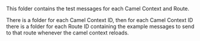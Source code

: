 This folder contains the test messages for each Camel Context and Route.

There is a folder for each Camel Context ID, then for each Camel Context ID there is a folder for each Route ID containing the example messages to send to that route whenever the camel context reloads.
